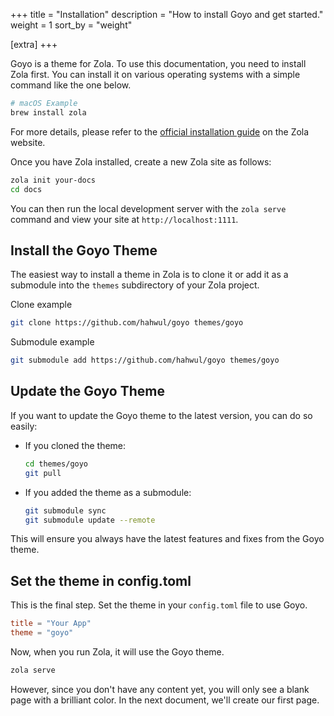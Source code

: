 +++
title = "Installation"
description = "How to install Goyo and get started."
weight = 1
sort_by = "weight"

[extra]
+++

Goyo is a theme for Zola. To use this documentation, you need to install Zola first. You can install it on various operating systems with a simple command like the one below.

```bash
# macOS Example
brew install zola
```

For more details, please refer to the [official installation guide](https://www.getzola.org/documentation/getting-started/installation/) on the Zola website.

Once you have Zola installed, create a new Zola site as follows:

```bash
zola init your-docs
cd docs
```

You can then run the local development server with the `zola serve` command and view your site at `http://localhost:1111`.

## Install the Goyo Theme

The easiest way to install a theme in Zola is to clone it or add it as a submodule into the `themes` subdirectory of your Zola project.

Clone example

```bash
git clone https://github.com/hahwul/goyo themes/goyo
```

Submodule example

```bash
git submodule add https://github.com/hahwul/goyo themes/goyo
```

## Update the Goyo Theme

If you want to update the Goyo theme to the latest version, you can do so easily:

- If you cloned the theme:
  ```bash
  cd themes/goyo
  git pull
  ```

- If you added the theme as a submodule:
  ```bash
  git submodule sync
  git submodule update --remote
  ```

This will ensure you always have the latest features and fixes from the Goyo theme.

## Set the theme in config.toml

This is the final step. Set the theme in your `config.toml` file to use Goyo.

```toml
title = "Your App"
theme = "goyo"
```

Now, when you run Zola, it will use the Goyo theme.

```bash
zola serve
```

However, since you don't have any content yet, you will only see a blank page with a brilliant color. In the next document, we'll create our first page.
